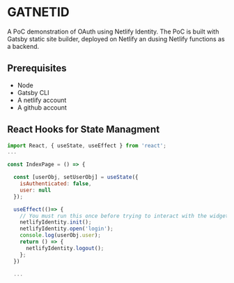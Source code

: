 # GATNETID
A PoC demonstration of OAuth using Netlify Identity. The PoC is built with Gatsby static site builder, deployed on Netlify an dusing Netlify functions as a backend.

## Prerequisites
- Node 
- Gatsby CLI
- A netlify account
- A github account

## React Hooks for State Managment

```javascript
import React, { useState, useEffect } from 'react';
...

const IndexPage = () => {

  const [userObj, setUserObj] = useState({
    isAuthenticated: false,
    user: null
  });

  useEffect(()=> {
    // You must run this once before trying to interact with the widget
    netlifyIdentity.init();
    netlifyIdentity.open('login');
    console.log(userObj.user);
    return () => {
      netlifyIdentity.logout();
    };
  })

  ...

```